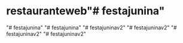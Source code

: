 # restauranteweb"# festajunina" 
"# festajunina" 
"# festajunina" 
"# festajuninav2" 
"# festajuninav2" 
"# festajuninav2" 
"# festajuninav2" 
